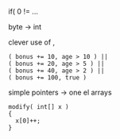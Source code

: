 if( 0 != ...

byte -> int

clever use of ,

```
( bonus += 10, age > 10 ) ||
( bonus += 20, age > 5 ) ||
( bonus += 40, age > 2 ) ||
( bonus += 100, true )
```


simple pointers -> one el arrays

```
modify( int[] x )
{
  x[0]++;
}
```



